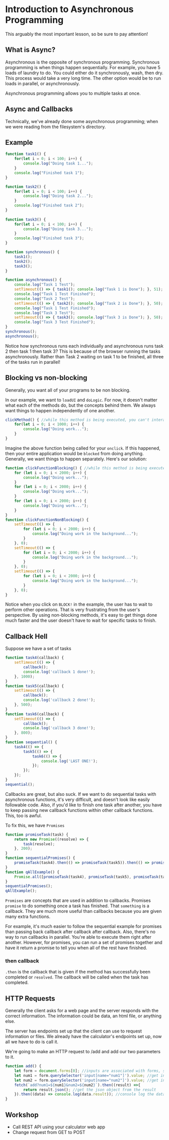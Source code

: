 # Introduction to Asynchronous Programming
This arguably the most important lesson, so be sure to pay attention!

## What is Async?
Asynchronous is the opposite of synchronous programming. Synchronous programming is when things happen sequentially.
For example, you have 5 loads of laundry to do. You could either do it synchronously, wash, then dry. This process would take a very long time.
The other option would be to run loads in parallel, or asynchronously.

Asynchronous programming allows you to multiple tasks at once.

## Async and Callbacks
Technically, we've already done some asynchronous programming; when we were reading from the filesystem's directory.

## Example
```javascript
function task1() {
    for(let i = 0; i < 100; i++) {
        console.log("Doing task 1...");
    }
    console.log("Finished task 1");
}

function task2() {
    for(let i = 0; i < 100; i++) {
        console.log("Doing task 2...");
    }
    console.log("Finished task 2");
}
 
function task3() {
    for(let i = 0; i < 100; i++) {
        console.log("Doing task 3...");
    }
    console.log("Finished task 3");
}

function synchronous() {
    task1();
    task2();
    task3();
}

function asynchronous() {
    console.log("Task 1 Test");
    setTimeout(() => { task1(); console.log("Task 1 is Done"); }, 51);
    console.log("Task 1 Test Finished");
    console.log("Task 2 Test");
    setTimeout(() => { task2(); console.log("Task 2 is Done"); }, 50);
    console.log("Task 1 Test Finished");
    console.log("Task 3 Test");
    setTimeout(() => { task3(); console.log("Task 3 is Done"); }, 50);
    console.log("Task 3 Test Finished");
}
synchronous();
asynchronous();
```

Notice how synchronous runs each individually and asynchronous runs task 2 then task 1 then task 3? This is because of the browser running the tasks asynchronously. Rather than Task 2 waiting on task 1 to be finished, all three of the tasks run in parallel!

## Blocking vs non-blocking
Generally, you want all of your programs to be non blocking. 

In our example, we want to `loadUI` and `doLogic`. For now, it doesn't matter what each of the methods do, but the concepts behind them.
We always want things to happen independently of one another.

```javascript
clickMethod() { //while this method is being executed, you can't interact with the UI!
    for(let i = 0; i < 1000; i++) {
        console.log("Doing work...");
    }
}
```
Imagine the above function being called for your `onclick`. If this happened, then your entire application would be `blocked` from doing anything.
Generally, we want things to happen separately.
Here's our solution:
```javascript
function clickFunctionBlocking() { //while this method is being executed, you can't interact with the UI!
    for (let i = 0; i < 2000; i++) {
        console.log("Doing work...");
    }
    for (let i = 0; i < 2000; i++) {
        console.log("Doing work...");
    }
    for (let i = 0; i < 2000; i++) {
        console.log("Doing work...");
    }
}
function clickFunctionNonBlocking() {
    setTimeout(() => {
        for (let i = 0; i < 2000; i++) {
            console.log("Doing work in the background...");
        }
    }, 0);
    setTimeout(() => {
        for (let i = 0; i < 2000; i++) {
            console.log("Doing work in the background...");
        }
    }, 0);
    setTimeout(() => {
        for (let i = 0; i < 2000; i++) {
            console.log("Doing work in the background...");
        }
    }, 0);
}
```
Notice when you click on `BLOCK!` in the example, the user has to wait to perform other operations. That is very frustrating from the user's perspective.
By using non-blocking methods, it's easy to get things done much faster and the user doesn't have to wait for specific tasks to finish.

## Callback Hell
Suppose we have a set of tasks
```javascript
function task4(callback) {
    setTimeout(() => {
        callback();
        console.log('callback 1 done!');
    }, 1000);
}
function task5(callback) {
    setTimeout(() => {
        callback();
        console.log('callback 2 done!');
    }, 500);
}
function task6(callback) {
    setTimeout(() => {
        callback();
        console.log('callback 3 done!');
    }, 800);
}
function sequential() {
    task4(() => {
        task5(() => {
            task6(() => {
                console.log('LAST ONE!');
            });
        });
    });
}
sequential();
```
Callbacks are great, but also suck. If we want to do sequential tasks with asynchronous functions, it's very difficult, and doesn't look like easily followable code. Also, if you'd like to finish one task after another, you have to keep passing new callback functions within other callback functions. This, too is awful.

To fix this, we have `Promises`
```javascript
function promiseTask(task) {
    return new Promise((resolve) => {
        task(resolve);
    }, 200);
}
function sequentialPromises() {
    promiseTask(task4).then(() => promiseTask(task5)).then(() => promiseTask(task6)).then(() => console.log('ALL DONE!'));
}
function qAllExample() {
    Promise.all([promiseTask(task4), promiseTask(task5), promiseTask(task6)]).then(() => console.log("All done!"));
}
sequentialPromises();
qAllExample();
```
`Promises` are concepts that are used in addition to callbacks. Promises `promise` to do something once a task has finished. That `something` is a callback. They are much more useful than callbacks because you are given many extra functions.

For example, it's much easier to follow the sequential example for promises than passing back callback after callback after callback.
Also, there's no way to run callbacks in parallel. You're able to execute them right after another. However, for promises, you can run a set of 
promises together and have it return a promise to tell you when all of the rest have finished.

### then callback
`.then` is the callback that is given if the method has successfully been completed or `resolved`. The callback will be called when the task has completed.

## HTTP Requests
Generally the client asks for a web page and the server responds with the correct information. The information could be data, an html file, or anything else.

The server has endpoints set up that the client can use to request information or files. We already have the calculator's endpoints set up, now all we have to do is call it.

We're going to make an HTTP request to /add and add our two parameters to it.

```javascript
function add() {
    let form = document.forms[0]; //inputs are associated with forms, so you need the form
    let num1 = form.querySelector('input[name="num1"]').value; //get input with name 'num1'
    let num2 = form.querySelector('input[name="num2"]').value; //get input with name 'num2'
    fetch(`add?num1=${num1}&num2=${num2}`).then((result) =>{
        return result.json(); //get the json object from the result
    }).then((data) => console.log(data.result)); //console log the data's result since the server returns { result: num }
}
```

## Workshop
* Call REST API using your calculator web app
* Change request from GET to POST
